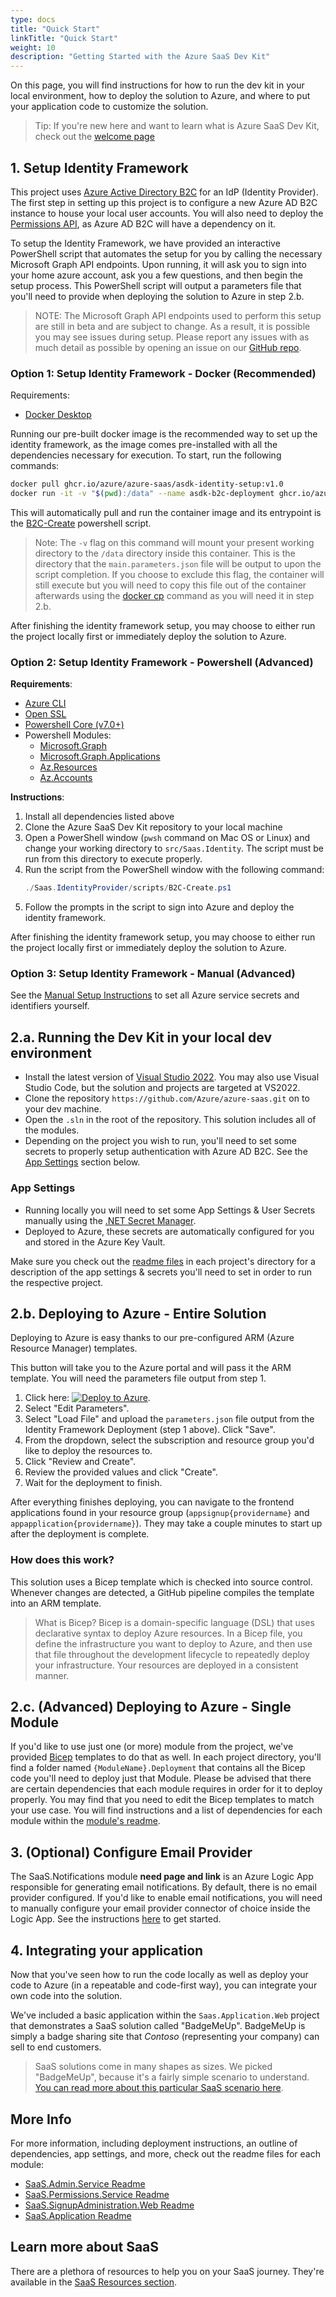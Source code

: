 ```yaml
---
type: docs
title: "Quick Start"
linkTitle: "Quick Start"
weight: 10
description: "Getting Started with the Azure SaaS Dev Kit"
---
```


On this page, you will find instructions for how to run the dev kit in your local environment, how to deploy the solution to Azure, and where to put your application code to customize the solution.

> Tip: If you're new here and want to learn what is Azure SaaS Dev Kit, check out the [welcome page](..)

## 1. Setup Identity Framework

This project uses [Azure Active Directory B2C](https://docs.microsoft.com/azure/active-directory-b2c/overview) for an IdP (Identity Provider). The first step in setting up this project is to configure a new Azure AD B2C instance to house your local user accounts. You will also need to deploy the [Permissions API](../components/identity/permissions-service), as Azure AD B2C will have a dependency on it.

To setup the Identity Framework, we have provided an interactive PowerShell script that automates the setup for you by calling the necessary Microsoft Graph API endpoints. Upon running, it will ask you to sign into your home azure account, ask you a few questions, and then begin the setup process. This PowerShell script will output a parameters file that you'll need to provide when deploying the solution to Azure in step 2.b.

> NOTE: The Microsoft Graph API endpoints used to perform this setup are still in beta and are subject to change. As a result, it is possible you may see issues during setup. Please report any issues with as much detail as possible by opening an issue on our [GitHub repo](https://github.com/Azure/azure-saas/issues). 
<!-- > As a fallback, you can also create the Identity Framework manually by following the instructions below. -->

### Option 1: Setup Identity Framework - Docker (Recommended)

Requirements:

- [Docker Desktop](https://www.docker.com/products/docker-desktop/)

Running our pre-built docker image is the recommended way to set up the identity framework, as the image comes pre-installed with all the dependencies necessary for execution. To start, run the following commands:

```bash
docker pull ghcr.io/azure/azure-saas/asdk-identity-setup:v1.0
docker run -it -v "$(pwd):/data" --name asdk-b2c-deployment ghcr.io/azure/azure-saas/asdk-identity-setup:v1.0
```

This will automatically pull and run the container image and its entrypoint is the [B2C-Create](https://github.com/Azure/azure-saas/blob/main/src/Saas.Identity/Saas.IdentityProvider/scripts/B2C-Create.ps1) powershell script.

> Note: The `-v` flag on this command will mount your present working directory to the `/data` directory inside this container. This is the directory that the `main.parameters.json` file will be output to upon the script completion. If you choose to exclude this flag, the container will still execute but you will need to copy this file out of the container afterwards using the [docker cp](https://docs.docker.com/engine/reference/commandline/cp/) command as you will need it in step 2.b.

After finishing the identity framework setup, you may choose to either run the project locally first or immediately deploy the solution to Azure.

### Option 2: Setup Identity Framework - Powershell (Advanced)

**Requirements**: 
- [Azure CLI](https://docs.microsoft.com/en-us/cli/azure/)
- [Open SSL](https://www.openssl.org/)
- [Powershell Core (v7.0+)](https://github.com/PowerShell/PowerShell)
- Powershell Modules:
  - [Microsoft.Graph](https://www.powershellgallery.com/packages/Microsoft.Graph/1.5.0)
  - [Microsoft.Graph.Applications](https://www.powershellgallery.com/packages/Microsoft.Graph.Applications/1.9.6)
  - [Az.Resources](https://www.powershellgallery.com/packages/Az.Resources/6.0.0)
  - [Az.Accounts](https://www.powershellgallery.com/packages/Az.Accounts/2.8.0)

**Instructions**:
1. Install all dependencies listed above
2. Clone the Azure SaaS Dev Kit repository to your local machine
3. Open a PowerShell window (`pwsh` command on Mac OS or Linux) and change your working directory to `src/Saas.Identity`. The script must be run from this directory to execute properly.
4. Run the script from the PowerShell window with the following command:
    ```powershell
    ./Saas.IdentityProvider/scripts/B2C-Create.ps1
    ```
5. Follow the prompts in the script to sign into Azure and deploy the identity framework.

After finishing the identity framework setup, you may choose to either run the project locally first or immediately deploy the solution to Azure.

### Option 3: Setup Identity Framework - Manual (Advanced)
See the [Manual Setup Instructions](../components/identity/identity-framework-setup-manual) to set all Azure service secrets and identifiers yourself.

## 2.a. Running the Dev Kit in your local dev environment

- Install the latest version of [Visual Studio 2022](https://visualstudio.microsoft.com/vs/). You may also use Visual Studio Code, but the solution and projects are targeted at VS2022.
- Clone the repository `https://github.com/Azure/azure-saas.git` on to your dev machine.
- Open the `.sln` in the root of the repository. This solution includes all of the modules.
- Depending on the project you wish to run, you'll need to set some secrets to properly setup authentication with Azure AD B2C. See the [App Settings](#app-settings) section below.

### App Settings

- Running locally you will need to set some App Settings & User Secrets manually using the [.NET Secret Manager](https://docs.microsoft.com/en-us/aspnet/core/security/key-vault-configuration?view=aspnetcore-6.0#secret-storage-in-the-development-environment).
- Deployed to Azure, these secrets are automatically configured for you and stored in the Azure Key Vault.

Make sure you check out the [readme files](#more-info) in each project's directory for a description of the app settings & secrets you'll need to set in order to run the respective project.

## 2.b. Deploying to Azure - Entire Solution

Deploying to Azure is easy thanks to our pre-configured ARM (Azure Resource Manager) templates.

This button will take you to the Azure portal and will pass it the ARM template. You will need the parameters file output from step 1.

1. Click here: [![Deploy to Azure](https://aka.ms/deploytoazurebutton)](https://portal.azure.com/#create/Microsoft.Template/uri/https%3A%2F%2Fraw.githubusercontent.com%2FAzure%2Fazure-saas%2Fv1.0%2Fsrc%2FSaas.IaC%2Fmain.json).
2. Select "Edit Parameters".
3. Select "Load File" and upload the `parameters.json` file output from the Identity Framework Deployment (step 1 above). Click "Save". 
4. From the dropdown, select the subscription and resource group you'd like to deploy the resources to.
5. Click "Review and Create".
6. Review the provided values and click "Create".
7. Wait for the deployment to finish.


After everything finishes deploying, you can navigate to the frontend applications found in your resource group (`appsignup{providername}` and `appapplication{providername}`). They may take a couple minutes to start up after the deployment is complete.

### How does this work?

This solution uses a Bicep template which is checked into source control. Whenever changes are detected, a GitHub pipeline compiles the template into an ARM template.

> What is Bicep?
> Bicep is a domain-specific language (DSL) that uses declarative syntax to deploy Azure resources. In a Bicep file, you define the infrastructure you want to deploy to Azure, and then use that file throughout the development lifecycle to repeatedly deploy your infrastructure. Your resources are deployed in a consistent manner.

## 2.c. (Advanced) Deploying to Azure - Single Module

If you'd like to use just one (or more) module from the project, we've provided [Bicep](https://docs.microsoft.com/azure/azure-resource-manager/bicep/) templates to do that as well. In each project directory, you'll find a folder named `{ModuleName}.Deployment` that contains all the Bicep code you'll need to deploy just that Module. Please be advised that there are certain dependencies that each module requires in order for it to deploy properly. You may find that you need to edit the Bicep templates to match your use case. You will find instructions and a list of dependencies for each module within the [module's readme](#more-info).

## 3. (Optional) Configure Email Provider

The SaaS.Notifications module **need page and link** is an Azure Logic App responsible for generating email notifications. By default, there is no email provider configured. If you'd like to enable email notifications, you will need to manually configure your email provider connector of choice inside the Logic App. See the instructions [here](../components/saas-notifications) to get started.

## 4. Integrating your application

Now that you've seen how to run the code locally as well as deploy your code to Azure (in a repeatable and code-first way), you can integrate your own code into the solution.

We've included a basic application within the `Saas.Application.Web` project that demonstrates a SaaS solution called "BadgeMeUp". BadgeMeUp is simply a badge sharing site that *Contoso* (representing your company) can sell to end customers.

> SaaS solutions come in many shapes as sizes. We picked "BadgeMeUp", because it's a fairly simple scenario to understand. [You can read more about this particular SaaS scenario here](../resources/contoso-badgemeup/).

## More Info

For more information, including deployment instructions, an outline of dependencies, app settings, and more, check out the readme files for each module:

- [SaaS.Admin.Service Readme](https://github.com/Azure/azure-saas/tree/main/src/Saas.Admin)
- [SaaS.Permissions.Service Readme](https://github.com/Azure/azure-saas/tree/main/src/Saas.Permissions)
- [SaaS.SignupAdministration.Web Readme](https://github.com/Azure/azure-saas/tree/main/src/Saas.SignupAdministration)
- [SaaS.Application Readme](https://github.com/Azure/azure-saas/tree/main/src/Saas.Application)

## Learn more about SaaS

There are a plethora of resources to help you on your SaaS journey. They're available in the [SaaS Resources section](../resources/additional-recommended-resources/).
